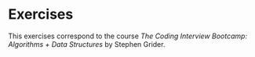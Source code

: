 # Exercises

This exercises correspond to the course *The Coding Interview Bootcamp: Algorithms + Data Structures* by Stephen Grider.
